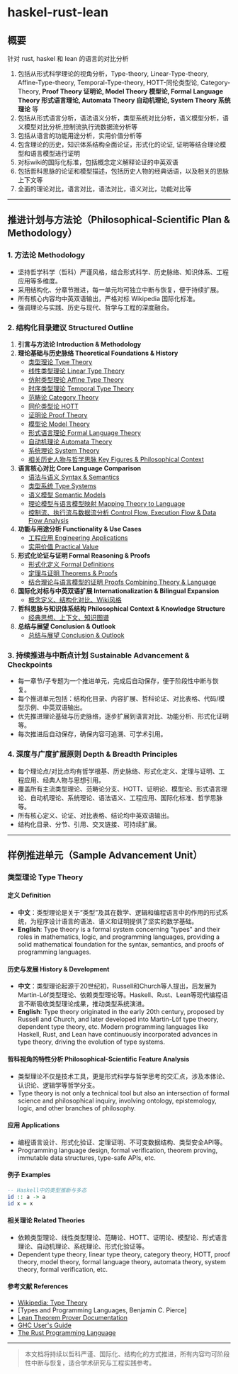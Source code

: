 # haskel-rust-lean

## 概要

针对 rust, haskel 和 lean 的语言的对比分析

1. 包括从形式科学理论的视角分析，Type-theory, Linear-Type-theory, Affine-Type-theory, Temporal-Type-theory, HOTT-同伦类型论, Category-Theory, **Proof Theory 证明论, Model Theory 模型论, Formal Language Theory 形式语言理论, Automata Theory 自动机理论, System Theory 系统理论** 等
2. 包括从形式语言分析，语法语义分析，类型系统对比分析，语义模型分析，语义模型对比分析,控制流执行流数据流分析等
3. 包括从语言的功能用途分析，实用价值分析等
4. 包含理论的历史，知识体系结构全面论证，形式化的论证, 证明等结合理论模型和语言模型进行证明
5. 对标wiki的国际化标准，包括概念定义解释论证的中英双语
6. 包括哲科思脉的论证和模型描述，包括历史人物的经典话语，以及相关的思脉上下文等
7. 全面的理论对比，语言对比，语法对比，语义对比，功能对比等

---

## 推进计划与方法论（Philosophical-Scientific Plan & Methodology）

### 1. 方法论 Methodology

- 坚持哲学科学（哲科）严谨风格，结合形式科学、历史脉络、知识体系、工程应用等多维度。
- 采用结构化、分章节推进，每一单元均可独立中断与恢复，便于持续扩展。
- 所有核心内容均中英双语输出，严格对标 Wikipedia 国际化标准。
- 强调理论与实践、历史与现代、哲学与工程的深度融合。

### 2. 结构化目录建议 Structured Outline

1. **引言与方法论 Introduction & Methodology**
2. **理论基础与历史脉络 Theoretical Foundations & History**
   - [类型理论 Type Theory](./TypeTheory/README.md)
   - [线性类型理论 Linear Type Theory](./LinearTypeTheory/README.md)
   - [仿射类型理论 Affine Type Theory](./AffineTypeTheory/README.md)
   - [时序类型理论 Temporal Type Theory](./TemporalTypeTheory/README.md)
   - [范畴论 Category Theory](./CategoryTheory/README.md)
   - [同伦类型论 HOTT](./HOTT/README.md)
   - [证明论 Proof Theory](./ProofTheory/README.md)
   - [模型论 Model Theory](./ModelTheory/README.md)
   - [形式语言理论 Formal Language Theory](./FormalLanguageTheory/README.md)
   - [自动机理论 Automata Theory](./AutomataTheory/README.md)
   - [系统理论 System Theory](./SystemTheory/README.md)
   - [相关历史人物与哲学思脉 Key Figures & Philosophical Context](./KeyFigures_PhilContext/README.md)
3. **语言核心对比 Core Language Comparison**
   - [语法与语义 Syntax & Semantics](./Syntax_Semantics/README.md)
   - [类型系统 Type Systems](./TypeSystems/README.md)
   - [语义模型 Semantic Models](./SemanticModels/README.md)
   - [理论模型与语言模型映射 Mapping Theory to Language](./MappingTheory_Language/README.md)
   - [控制流、执行流与数据流分析 Control Flow, Execution Flow & Data Flow Analysis](./ControlFlow_ExecutionFlow_DataFlow/README.md)
4. **功能与用途分析 Functionality & Use Cases**
   - [工程应用 Engineering Applications](./EngineeringApplications/README.md)
   - [实用价值 Practical Value](./PracticalValue/README.md)
5. **形式化论证与证明 Formal Reasoning & Proofs**
   - [形式化定义 Formal Definitions](./FormalDefinitions/README.md)
   - [定理与证明 Theorems & Proofs](./Theorems_Proofs/README.md)
   - [结合理论与语言模型的证明 Proofs Combining Theory & Language](./Proofs_Theory_Language/README.md)
6. **国际化对标与中英双语扩展 Internationalization & Bilingual Expansion**
   - [概念定义、结构化对比、Wiki风格](./Internationalization_Bilingual/README.md)
7. **哲科思脉与知识体系结构 Philosophical Context & Knowledge Structure**
   - [经典思想、上下文、知识图谱](./Philosophy_KnowledgeGraph/README.md)
8. **总结与展望 Conclusion & Outlook**
   - [总结与展望 Conclusion & Outlook](./Conclusion_Outlook/README.md)

### 3. 持续推进与中断点计划 Sustainable Advancement & Checkpoints

- 每一章节/子专题为一个推进单元，完成后自动保存，便于阶段性中断与恢复。
- 每个推进单元包括：结构化目录、内容扩展、哲科论证、对比表格、代码/模型示例、中英双语输出。
- 优先推进理论基础与历史脉络，逐步扩展到语言对比、功能分析、形式化证明等。
- 每次推进后自动保存，确保内容可追溯、可学术引用。

### 4. 深度与广度扩展原则 Depth & Breadth Principles

- 每个理论点/对比点均有哲学根基、历史脉络、形式化定义、定理与证明、工程应用、经典人物与思想引用。
- 覆盖所有主流类型理论、范畴论分支、HOTT、证明论、模型论、形式语言理论、自动机理论、系统理论、语法语义、工程应用、国际化标准、哲学思脉等。
- 所有核心定义、论证、对比表格、结论均中英双语输出。
- 结构化目录、分节、引用、交叉链接、可持续扩展。

---

## 样例推进单元（Sample Advancement Unit）

### 类型理论 Type Theory

#### 定义 Definition

- **中文**：类型理论是关于“类型”及其在数学、逻辑和编程语言中的作用的形式系统，为程序设计语言的语法、语义和证明提供了坚实的数学基础。
- **English**: Type theory is a formal system concerning "types" and their roles in mathematics, logic, and programming languages, providing a solid mathematical foundation for the syntax, semantics, and proofs of programming languages.

#### 历史与发展 History & Development

- **中文**：类型理论起源于20世纪初，Russell和Church等人提出，后发展为Martin-Löf类型理论、依赖类型理论等。Haskell、Rust、Lean等现代编程语言不断吸收类型理论成果，推动类型系统演进。
- **English**: Type theory originated in the early 20th century, proposed by Russell and Church, and later developed into Martin-Löf type theory, dependent type theory, etc. Modern programming languages like Haskell, Rust, and Lean have continuously incorporated advances in type theory, driving the evolution of type systems.

#### 哲科视角的特性分析 Philosophical-Scientific Feature Analysis

- 类型理论不仅是技术工具，更是形式科学与哲学思考的交汇点，涉及本体论、认识论、逻辑学等哲学分支。
- Type theory is not only a technical tool but also an intersection of formal science and philosophical inquiry, involving ontology, epistemology, logic, and other branches of philosophy.

#### 应用 Applications

- 编程语言设计、形式化验证、定理证明、不可变数据结构、类型安全API等。
- Programming language design, formal verification, theorem proving, immutable data structures, type-safe APIs, etc.

#### 例子 Examples

```haskell
-- Haskell中的类型推断与多态
id :: a -> a
id x = x
```

#### 相关理论 Related Theories

- 依赖类型理论、线性类型理论、范畴论、HOTT、证明论、模型论、形式语言理论、自动机理论、系统理论、形式化验证等。
- Dependent type theory, linear type theory, category theory, HOTT, proof theory, model theory, formal language theory, automata theory, system theory, formal verification, etc.

#### 参考文献 References

- [Wikipedia: Type Theory](https://en.wikipedia.org/wiki/Type_theory)
- [Types and Programming Languages, Benjamin C. Pierce]
- [Lean Theorem Prover Documentation](https://leanprover.github.io/)
- [GHC User's Guide](https://downloads.haskell.org/ghc/latest/docs/html/users_guide/)
- [The Rust Programming Language](https://doc.rust-lang.org/book/)

---

> 本文档将持续以哲科严谨、国际化、结构化的方式推进，所有内容均可阶段性中断与恢复，适合学术研究与工程实践参考。
